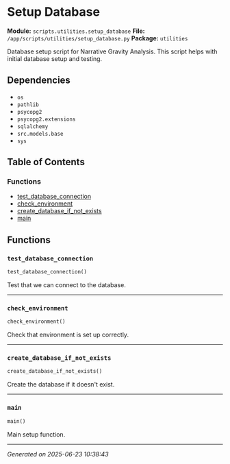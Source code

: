 # Setup Database

**Module:** `scripts.utilities.setup_database`
**File:** `/app/scripts/utilities/setup_database.py`
**Package:** `utilities`

Database setup script for Narrative Gravity Analysis.
This script helps with initial database setup and testing.

## Dependencies

- `os`
- `pathlib`
- `psycopg2`
- `psycopg2.extensions`
- `sqlalchemy`
- `src.models.base`
- `sys`

## Table of Contents

### Functions
- [test_database_connection](#test-database-connection)
- [check_environment](#check-environment)
- [create_database_if_not_exists](#create-database-if-not-exists)
- [main](#main)

## Functions

### `test_database_connection`
```python
test_database_connection()
```

Test that we can connect to the database.

---

### `check_environment`
```python
check_environment()
```

Check that environment is set up correctly.

---

### `create_database_if_not_exists`
```python
create_database_if_not_exists()
```

Create the database if it doesn't exist.

---

### `main`
```python
main()
```

Main setup function.

---

*Generated on 2025-06-23 10:38:43*
